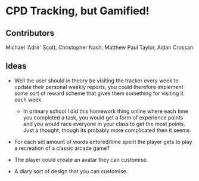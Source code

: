 # CPD Tracking, but Gamified!

## Contributors

Michael 'Adrir' Scott, 
Christopher Nash, 
Matthew Paul Taylor, 
Aidan Crossan

## Ideas
- Well the user should in theory be visiting the tracker every week to update their personal weekly reports, you could therefore implement some sort of reward scheme that gives them something for visiting it each week.
	- In primary school I did this homework thing online where each time you completed a task, you would get a form of experience points and you would race everyone in your class to get the most points. Just a thought, though its probably more complicated then it seems.

- For each set amount of words entered/time spent the player gets to play a recreation of a classic arcade game?

- The player could create an avatar they can customise.

- A diary sort of design that you can customise.